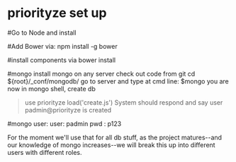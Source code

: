 # priorityze set up

#Go to Node and install

#Add Bower via: 
npm install -g bower

#install components via
bower install

#mongo
install mongo on any server
check out code from git
cd ${root}/_conf/mongodb/
go to server and type at cmd line:
$mongo
you are now in mongo shell, create db
>use priorityze
>load('create.js')
System should respond and say user padmin@priorityze is created

#mongo user:
user: padmin
pwd : p123

For the moment we'll use that for all db stuff, as the project matures--and our knowledge of mongo increases--we will break this up into different users with different roles.
